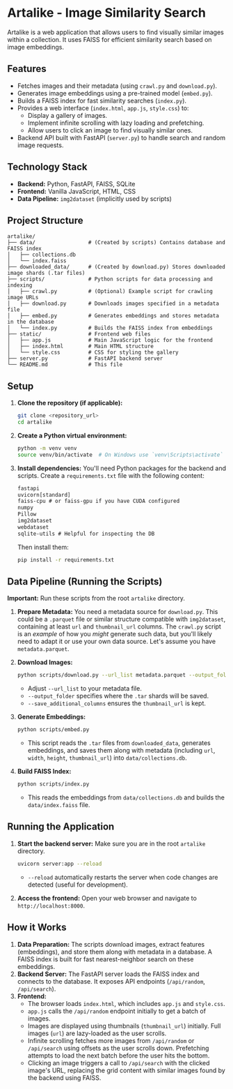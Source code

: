 # Artalike - Image Similarity Search

Artalike is a web application that allows users to find visually similar images within a collection. It uses FAISS for efficient similarity search based on image embeddings.

## Features

*   Fetches images and their metadata (using `crawl.py` and `download.py`).
*   Generates image embeddings using a pre-trained model (`embed.py`).
*   Builds a FAISS index for fast similarity searches (`index.py`).
*   Provides a web interface (`index.html`, `app.js`, `style.css`) to:
    *   Display a gallery of images.
    *   Implement infinite scrolling with lazy loading and prefetching.
    *   Allow users to click an image to find visually similar ones.
*   Backend API built with FastAPI (`server.py`) to handle search and random image requests.

## Technology Stack

*   **Backend:** Python, FastAPI, FAISS, SQLite
*   **Frontend:** Vanilla JavaScript, HTML, CSS
*   **Data Pipeline:** `img2dataset` (implicitly used by scripts)

## Project Structure

```
artalike/
├── data/                 # (Created by scripts) Contains database and FAISS index
│   ├── collections.db
│   └── index.faiss
├── downloaded_data/      # (Created by download.py) Stores downloaded image shards (.tar files)
├── scripts/              # Python scripts for data processing and indexing
│   ├── crawl.py          # (Optional) Example script for crawling image URLs
│   ├── download.py       # Downloads images specified in a metadata file
│   ├── embed.py          # Generates embeddings and stores metadata in the database
│   └── index.py          # Builds the FAISS index from embeddings
├── static/               # Frontend web files
│   ├── app.js            # Main JavaScript logic for the frontend
│   ├── index.html        # Main HTML structure
│   └── style.css         # CSS for styling the gallery
├── server.py             # FastAPI backend server
└── README.md             # This file
```

## Setup

1.  **Clone the repository (if applicable):**
    ```bash
    git clone <repository_url>
    cd artalike
    ```

2.  **Create a Python virtual environment:**
    ```bash
    python -m venv venv
    source venv/bin/activate  # On Windows use `venv\Scripts\activate`
    ```

3.  **Install dependencies:**
    You'll need Python packages for the backend and scripts. Create a `requirements.txt` file with the following content:
    ```txt
    fastapi
    uvicorn[standard]
    faiss-cpu # or faiss-gpu if you have CUDA configured
    numpy
    Pillow
    img2dataset
    webdataset
    sqlite-utils # Helpful for inspecting the DB
    ```
    Then install them:
    ```bash
    pip install -r requirements.txt
    ```

## Data Pipeline (Running the Scripts)

**Important:** Run these scripts from the root `artalike` directory.

1.  **Prepare Metadata:** You need a metadata source for `download.py`. This could be a `.parquet` file or similar structure compatible with `img2dataset`, containing at least `url` and `thumbnail_url` columns. The `crawl.py` script is an *example* of how you *might* generate such data, but you'll likely need to adapt it or use your own data source. Let's assume you have `metadata.parquet`.

2.  **Download Images:**
    ```bash
    python scripts/download.py --url_list metadata.parquet --output_folder downloaded_data --image_size 512 --thread_count $(nproc) --compute_md5 True --save_additional_columns '["thumbnail_url"]'
    ```
    *   Adjust `--url_list` to your metadata file.
    *   `--output_folder` specifies where the `.tar` shards will be saved.
    *   `--save_additional_columns` ensures the `thumbnail_url` is kept.

3.  **Generate Embeddings:**
    ```bash
    python scripts/embed.py
    ```
    *   This script reads the `.tar` files from `downloaded_data`, generates embeddings, and saves them along with metadata (including `url`, `width`, `height`, `thumbnail_url`) into `data/collections.db`.

4.  **Build FAISS Index:**
    ```bash
    python scripts/index.py
    ```
    *   This reads the embeddings from `data/collections.db` and builds the `data/index.faiss` file.

## Running the Application

1.  **Start the backend server:**
    Make sure you are in the root `artalike` directory.
    ```bash
    uvicorn server:app --reload
    ```
    *   `--reload` automatically restarts the server when code changes are detected (useful for development).

2.  **Access the frontend:**
    Open your web browser and navigate to `http://localhost:8000`.

## How it Works

1.  **Data Preparation:** The scripts download images, extract features (embeddings), and store them along with metadata in a database. A FAISS index is built for fast nearest-neighbor search on these embeddings.
2.  **Backend Server:** The FastAPI server loads the FAISS index and connects to the database. It exposes API endpoints (`/api/random`, `/api/search`).
3.  **Frontend:**
    *   The browser loads `index.html`, which includes `app.js` and `style.css`.
    *   `app.js` calls the `/api/random` endpoint initially to get a batch of images.
    *   Images are displayed using thumbnails (`thumbnail_url`) initially. Full images (`url`) are lazy-loaded as the user scrolls.
    *   Infinite scrolling fetches more images from `/api/random` or `/api/search` using offsets as the user scrolls down. Prefetching attempts to load the next batch before the user hits the bottom.
    *   Clicking an image triggers a call to `/api/search` with the clicked image's URL, replacing the grid content with similar images found by the backend using FAISS. 